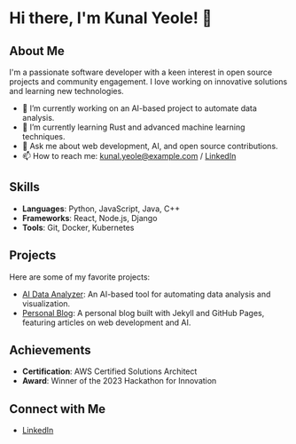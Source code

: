 # Hi there, I'm Kunal Yeole! 👋

## About Me
I'm a passionate software developer with a keen interest in open source projects and community engagement. I love working on innovative solutions and learning new technologies.

- 🔭 I’m currently working on an AI-based project to automate data analysis.
- 🌱 I’m currently learning Rust and advanced machine learning techniques.
- 💬 Ask me about web development, AI, and open source contributions.
- 📫 How to reach me: kunal.yeole@example.com / [LinkedIn](https://www.linkedin.com/in/kunalyeole/)

## Skills
- **Languages**: Python, JavaScript, Java, C++
- **Frameworks**: React, Node.js, Django
- **Tools**: Git, Docker, Kubernetes

## Projects
Here are some of my favorite projects:

- [AI Data Analyzer](https://github.com/kunalyeole/ai-data-analyzer): An AI-based tool for automating data analysis and visualization.
- [Personal Blog](https://github.com/kunalyeole/personal-blog): A personal blog built with Jekyll and GitHub Pages, featuring articles on web development and AI.

## Achievements
- **Certification**: AWS Certified Solutions Architect
- **Award**: Winner of the 2023 Hackathon for Innovation

## Connect with Me
- [LinkedIn](https://www.linkedin.com/in/kunalyeole/)
<!--
**kunalyeole/kunalyeole** is a ✨ _special_ ✨ repository because its `README.md` (this file) appears on your GitHub profile.

Here are some ideas to get you started:

- 🔭 I’m currently working on ...
- 🌱 I’m currently learning ...
- 👯 I’m looking to collaborate on ...
- 🤔 I’m looking for help with ...
- 💬 Ask me about ...
- 📫 How to reach me: ...
- 😄 Pronouns: ...
- ⚡ Fun fact: ...
-->
